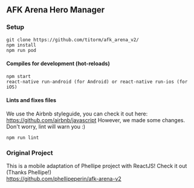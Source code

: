 ## AFK Arena Hero Manager

### Setup

```
git clone https://github.com/titorm/afk_arena_v2/
npm install
npm run pod
```

#### Compiles for development (hot-reloads)

```
npm start
react-native run-android (for Android) or react-native run-ios (for iOS)
```

#### Lints and fixes files

We use the Airbnb styleguide, you can check it out here: https://github.com/airbnb/javascript
However, we made some changes. Don't worry, lint will warn you :)

```
npm run lint
```

### Original Project
This is a mobile adaptation of Phellipe project with ReactJS!
Check it out (Thanks Phellipe!)<br/>
https://github.com/phellipeperin/afk-arena-v2
